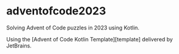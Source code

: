 # adventofcode2023

Solving Advent of Code puzzles in 2023 using Kotlin. 

Using the [Advent of Code Kotlin Template][template] delivered by JetBrains.
